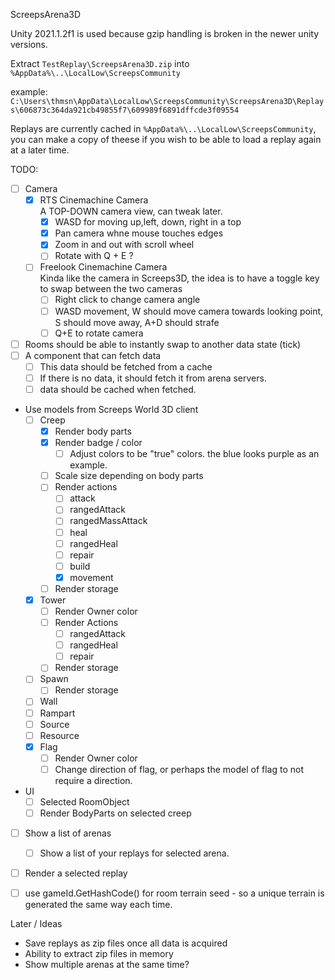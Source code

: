 ScreepsArena3D

Unity 2021.1.2f1 is used because gzip handling is broken in the newer unity versions.

Extract `TestReplay\ScreepsArena3D.zip` into `%AppData%\..\LocalLow\ScreepsCommunity`

example:
`C:\Users\thmsn\AppData\LocalLow\ScreepsCommunity\ScreepsArena3D\Replays\606873c364da921cb49855f7\609989f6891dffcde3f09554`

Replays are currently cached in `%AppData%\..\LocalLow\ScreepsCommunity`, you can make a copy of theese if you wish to be able to load a replay again at a later time.

TODO:
- [ ] Camera
  - [x] RTS Cinemachine Camera  
        A TOP-DOWN camera view, can tweak later.
    - [x] WASD for moving up,left, down, right in a top
    - [x] Pan camera whne mouse touches edges
    - [x] Zoom in and out with scroll wheel
    - [ ] Rotate with Q + E ?
        
  - [ ] Freelook Cinemachine Camera  
        Kinda like the camera in Screeps3D, the idea is to have a toggle key to swap between the two cameras
    - [ ] Right click to change camera angle
    - [ ] WASD movement, W should move camera towards looking point, S should move away, A+D should strafe
    - [ ] Q+E to rotate camera
- [ ] Rooms should be able to instantly swap to another data state (tick)
- [ ] A component that can fetch data
  - [ ] This data should be fetched from a cache
  - [ ] If there is no data, it should fetch it from arena servers.
  - [ ] data should be cached when fetched.
- Use models from Screeps World 3D client
  - [ ] Creep
    - [x] Render body parts
    - [x] Render badge / color
      - [ ] Adjust colors to be "true" colors. the blue looks purple as an example.
    - [ ] Scale size depending on body parts
    - [ ] Render actions
      - [ ] attack
      - [ ] rangedAttack
      - [ ] rangedMassAttack
      - [ ] heal
      - [ ] rangedHeal
      - [ ] repair
      - [ ] build
      - [x] movement
    - [ ] Render storage
  - [x] Tower
    - [ ] Render Owner color
    - [ ] Render Actions
      - [ ] rangedAttack
      - [ ] rangedHeal
      - [ ] repair
    - [ ] Render storage
  - [ ] Spawn
    - [ ] Render storage
  - [ ] Wall
  - [ ] Rampart
  - [ ] Source
  - [ ] Resource
  - [x] Flag
    - [ ] Render Owner color
    - [ ] Change direction of flag, or perhaps the model of flag to not require a direction.
- UI
  - [ ] Selected RoomObject
  - [ ] Render BodyParts on selected creep
- [ ] Show a list of arenas
  - [ ] Show a list of your replays for selected arena.
- [ ] Render a selected replay
- [ ] use gameId.GetHashCode() for room terrain seed - so a unique terrain is generated the same way each time.


Later / Ideas
- Save replays as zip files once all data is acquired
- Ability to extract zip files in memory 
- Show multiple arenas at the same time?
